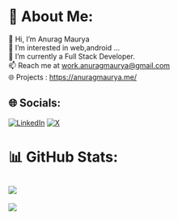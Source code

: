 # 💫 About Me:
👋 Hi, I’m Anurag Maurya<br>👀 I’m interested in web,android ...<br>🌱 I’m currently a Full Stack Developer.<br>📫 Reach me at work.anuragmaurya@gmail.com<br>🌐 Projects : https://anuragmaurya.me/


## 🌐 Socials:
[![LinkedIn](https://img.shields.io/badge/LinkedIn-%230077B5.svg?logo=linkedin&logoColor=white)](https://www.linkedin.com/in/realanuragmaurya/) [![X](https://img.shields.io/badge/X-black.svg?logo=X&logoColor=white)](https://x.com/https://x.com/anuragmaurya_x) 

# 📊 GitHub Stats:
![](https://github-readme-streak-stats.herokuapp.com/?user=justanuragmaurya&theme=dark&hide_border=false)<br/>
---
[![](https://visitcount.itsvg.in/api?id=justanuragmaurya&icon=0&color=0)](https://visitcount.itsvg.in)

<!-- Proudly created with GPRM ( https://gprm.itsvg.in ) -->
